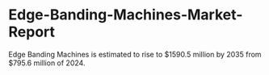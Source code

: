 # Edge-Banding-Machines-Market-Report
Edge Banding Machines is estimated to rise to $1590.5 million by 2035 from $795.6 million of 2024.
